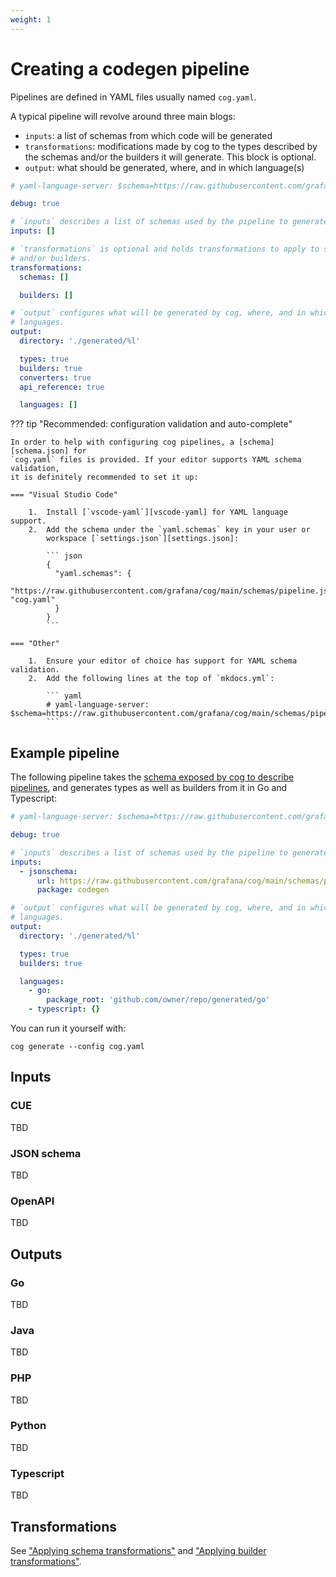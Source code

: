 ```yaml
---
weight: 1
---
```

# Creating a codegen pipeline

Pipelines are defined in YAML files usually named `cog.yaml`.

A typical pipeline will revolve around three main blogs:

* `inputs`: a list of schemas from which code will be generated
* `transformations`: modifications made by cog to the types described by the schemas and/or the builders it will generate. This block is optional.
* `output`: what should be generated, where, and in which language(s)

```yaml
# yaml-language-server: $schema=https://raw.githubusercontent.com/grafana/cog/main/schemas/pipeline.json

debug: true

# `inputs` describes a list of schemas used by the pipeline to generate code.
inputs: []

# `transformations` is optional and holds transformations to apply to schemas
# and/or builders.
transformations:
  schemas: []

  builders: []

# `output` configures what will be generated by cog, where, and in which
# languages.
output:
  directory: './generated/%l'

  types: true
  builders: true
  converters: true
  api_reference: true

  languages: []
```

??? tip "Recommended: configuration validation and auto-complete"

    In order to help with configuring cog pipelines, a [schema][schema.json] for
    `cog.yaml` files is provided. If your editor supports YAML schema validation,
    it is definitely recommended to set it up:

    === "Visual Studio Code"

        1.  Install [`vscode-yaml`][vscode-yaml] for YAML language support.
        2.  Add the schema under the `yaml.schemas` key in your user or
            workspace [`settings.json`][settings.json]:

            ``` json
            {
              "yaml.schemas": {
                "https://raw.githubusercontent.com/grafana/cog/main/schemas/pipeline.json": "cog.yaml"
              }
            }
            ```

    === "Other"

        1.  Ensure your editor of choice has support for YAML schema validation.
        2.  Add the following lines at the top of `mkdocs.yml`:

            ``` yaml
            # yaml-language-server: $schema=https://raw.githubusercontent.com/grafana/cog/main/schemas/pipeline.json
            ```

[schema.json]: https://raw.githubusercontent.com/grafana/cog/main/schemas/pipeline.json
[vscode-yaml]: https://marketplace.visualstudio.com/items?itemName=redhat.vscode-yaml
[settings.json]: https://code.visualstudio.com/docs/getstarted/settings

## Example pipeline

The following pipeline takes the [schema exposed by cog to describe pipelines](https://raw.githubusercontent.com/grafana/cog/main/schemas/pipeline.json),
and generates types as well as builders from it in Go and Typescript:

```yaml
# yaml-language-server: $schema=https://raw.githubusercontent.com/grafana/cog/main/schemas/pipeline.json

debug: true

# `inputs` describes a list of schemas used by the pipeline to generate code.
inputs:
  - jsonschema:
      url: https://raw.githubusercontent.com/grafana/cog/main/schemas/pipeline.json
      package: codegen

# `output` configures what will be generated by cog, where, and in which
# languages.
output:
  directory: './generated/%l'

  types: true
  builders: true

  languages:
    - go:
        package_root: 'github.com/owner/repo/generated/go'
    - typescript: {}
```

You can run it yourself with:

```shell
cog generate --config cog.yaml
```

## Inputs

### CUE

TBD

### JSON schema

TBD

### OpenAPI

TBD

## Outputs

### Go

TBD

### Java

TBD

### PHP

TBD

### Python

TBD

### Typescript

TBD

## Transformations

See ["Applying schema transformations"](./schema_transformations.md) and
["Applying builder transformations"](./builder_transformations.md).
